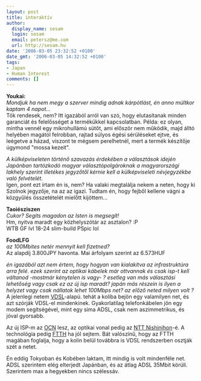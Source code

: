 ```yaml
---
layout: post
title: interaktív
author:
  display_name: sesam
  login: sesam
  email: petersz@me.com
  url: http://sesam.hu
date: '2006-03-05 23:32:52 +0100'
date_gmt: '2006-03-05 14:32:52 +0100'
tags:
- Japan
- Human Interest
comments: []
---
```


**Youkai:**  
_Mondjuk ha nem megy a szerver mindig adnak kárpótlást, én anno múltkor kaptam 4 napot..._  
Tök rendesek, nem? Itt igazából arról van szó, hogy elutasítanak minden garanciát és felelősséget a termékükkel kapcsolatban. Példa: ez olyan, mintha vennél egy mikrohullámú sütőt, ami először nem működik, majd álltó helyében magától felrobban, rajtad súlyos égési sérüléseket ejtve, és leégetve a házad, viszont te mégsem perelhetnél, mert a termék készítője úgymond "mossa kezeit".

_A külképviseleten történő szavazás érdekében a választások idején Japánban tartózkodó magyar választópolgároknak a magyarországi lakhely szerint illetékes jegyzőtől kérnie kell a külképviseleti névjegyzékbe való felvételét._  
Igen, pont ezt írtam én is, nem? Ha valaki megtalálja nekem a neten, hogy ki Szolnok jegyzője, na az az igazi. Tudtam én, hogy fejből kellene vágni a közgyűlés összetételét mielőtt kijöttem...

**Taoiésziszen**  
_Cukor? Segíts magadon az Isten is megsegít!_  
Hm, nyitva maradt egy közhelyszótár az asztalon? :P  
WTB GF lvl 18-24 slim-build PSpic lol

**FoodLFG**  
_az 100Mbites netér mennyit kell fizetned?_  
Az alapdíj 3.800JPY havonta. Mai árfolyam szerint az 6.573HUF

_én igazából azt nem értem, hogy hogyan van kialakítva az infrastruktúra arra felé. ezek szerint az optikai kábelek már ottvannak és csak isp-t kell váltanod -mostmár kénytelen is vagy- ? esetleg van más választási lehetőség vagy csak ez az új isp maradt? japán más részein is ilyen a helyzet vagy csak nállatok lehet 100Mbps net? az előző neted milyen volt ?_  
A jelenlegi netem [VDSL](http://en.wikipedia.org/wiki/VDSL)-alapú. tehát a koliba bejön egy valamilyen net, és azt szórják VDSL-el mindenkinek. Gyakorlatilag telefonkábelen jön egy modem segítségével, mint egy sima ADSL, csak nem aszimmetrikus, és jóval gyorsabb.

Az új ISP-m az [OCN](http://www.ocn.ne.jp/hikari/menu.html?L) lesz, az optikai vonal pedig az [NTT Nishinihon](http://flets-w.com/hikari-p/index.html)-é. A technológia pedig [FTTH](http://en.wikipedia.org/wiki/FTTH#Japanese_availability) ha jól sejtem. Bát valószínű, hogy az FTTH magában foglalja, hogy a kolin belül továbbra is VDSL rendszerben osztják szét a netet.

Én eddig Tokyoban és Kobében laktam, itt mindig is volt mindenféle net. ADSL szerintem elég elterjedt Japánban, és az átlag ADSL 35Mbit körüli. Szerintem max a hegyekben nincs szélessáv.
